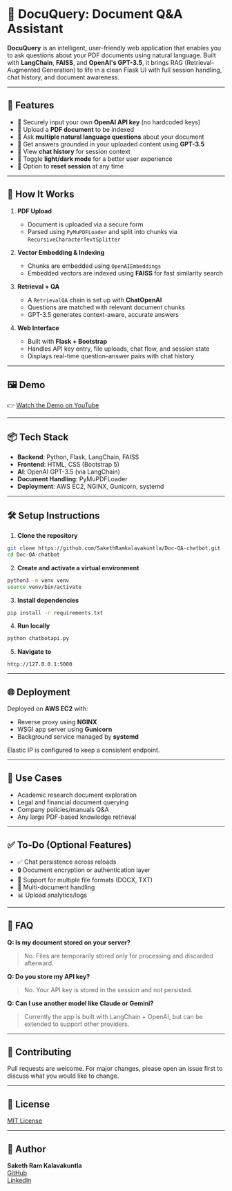 # 🤖 DocuQuery: Document Q&A Assistant

**DocuQuery** is an intelligent, user-friendly web application that enables you to ask questions about your PDF documents using natural language. Built with **LangChain**, **FAISS**, and **OpenAI's GPT-3.5**, it brings RAG (Retrieval-Augmented Generation) to life in a clean Flask UI with full session handling, chat history, and document awareness.

---

## 🚀 Features

- 🔐 Securely input your own **OpenAI API key** (no hardcoded keys)
- 📄 Upload a **PDF document** to be indexed
- 💬 Ask **multiple natural language questions** about your document
- 🧠 Get answers grounded in your uploaded content using **GPT-3.5**
- 📜 View **chat history** for session context
- 🌙 Toggle **light/dark mode** for a better user experience
- 🔄 Option to **reset session** at any time

---

## 🧠 How It Works

1. **PDF Upload**

   - Document is uploaded via a secure form
   - Parsed using `PyMuPDFLoader` and split into chunks via `RecursiveCharacterTextSplitter`

2. **Vector Embedding & Indexing**

   - Chunks are embedded using `OpenAIEmbeddings`
   - Embedded vectors are indexed using **FAISS** for fast similarity search

3. **Retrieval + QA**

   - A `RetrievalQA` chain is set up with **ChatOpenAI**
   - Questions are matched with relevant document chunks
   - GPT-3.5 generates context-aware, accurate answers

4. **Web Interface**

   - Built with **Flask + Bootstrap**
   - Handles API key entry, file uploads, chat flow, and session state
   - Displays real-time question–answer pairs with chat history

---

## 🖼️ Demo

👉 [Watch the Demo on YouTube](https://youtu.be/rbszh6IDtlY)

---

## 📦 Tech Stack

- **Backend**: Python, Flask, LangChain, FAISS
- **Frontend**: HTML, CSS (Bootstrap 5)
- **AI**: OpenAI GPT-3.5 (via LangChain)
- **Document Handling**: PyMuPDFLoader
- **Deployment**: AWS EC2, NGINX, Gunicorn, systemd

---

## 🛠️ Setup Instructions

1. **Clone the repository**

```bash
git clone https://github.com/SakethRamkalavakuntla/Doc-QA-chatbot.git
cd Doc-QA-chatbot
```

2. **Create and activate a virtual environment**

```bash
python3 -m venv venv
source venv/bin/activate
```

3. **Install dependencies**

```bash
pip install -r requirements.txt
```

4. **Run locally**

```bash
python chatbotapi.py
```

5. **Navigate to**

```
http://127.0.0.1:5000
```

---

## 🌐 Deployment

Deployed on **AWS EC2** with:

- Reverse proxy using **NGINX**
- WSGI app server using **Gunicorn**
- Background service managed by **systemd**

Elastic IP is configured to keep a consistent endpoint.

---

## 🎯 Use Cases

- Academic research document exploration
- Legal and financial document querying
- Company policies/manuals Q&A
- Any large PDF-based knowledge retrieval

---

## ✅ To-Do (Optional Features)

- ✅ Chat persistence across reloads
- 🔒 Document encryption or authentication layer
- 🧾 Support for multiple file formats (DOCX, TXT)
- 📁 Multi-document handling
- 📊 Upload analytics/logs

---

## 🙋 FAQ

**Q: Is my document stored on your server?**

> No. Files are temporarily stored only for processing and discarded afterward.

**Q: Do you store my API key?**

> No. Your API key is stored in the session and not persisted.

**Q: Can I use another model like Claude or Gemini?**

> Currently the app is built with LangChain + OpenAI, but can be extended to support other providers.

---

## 🤝 Contributing

Pull requests are welcome. For major changes, please open an issue first to discuss what you would like to change.

---

## 📄 License

[MIT License](LICENSE)

---

## 👤 Author

**Saketh Ram Kalavakuntla**\
[GitHub](https://github.com/SakethRamkalavakuntla)\
[LinkedIn](https://www.linkedin.com/in/saketh-ram-kalavakuntla)

